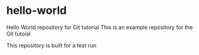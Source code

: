 # hello-world
Hello World repository for Git tutorial
This is an example repository for the Git tutoial 

This repository is built for a test run
